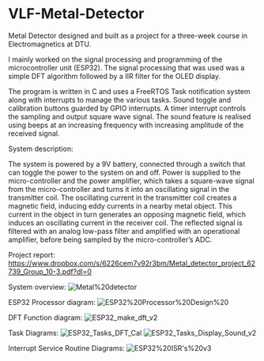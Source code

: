# VLF-Metal-Detector
Metal Detector designed and built as a project for a three-week course in Electromagnetics at DTU.

I mainly worked on the signal processing and programming of the microcontroller unit (ESP32). 
The signal processing that was used was a simple DFT algorithm followed by a IIR filter 
for the OLED display. 

The program is written in C and uses a FreeRTOS Task notification system along with interrupts 
to manage the various tasks. Sound toggle and calibration buttons guarded by GPIO interrupts. 
A timer interrupt controls the sampling and output square wave signal. The sound feature is 
realised using beeps at an increasing frequency with increasing amplitude of the received signal. 



System description:

The system is powered by a 9V battery, connected through a switch that can toggle the power 
to the system on and off. Power is supplied to the micro-controller and the power amplifier, 
which takes a square-wave signal from the micro-controller and turns it into an oscillating 
signal in the transmitter coil. The oscillating current in the transmitter coil creates a 
magnetic field, inducing eddy currents in a nearby metal object. This current in the object
in turn generates an opposing magnetic field, which induces an oscillating current in the 
receiver coil. The reflected signal is filtered with an analog low-pass filter and amplified 
with an operational amplifier, before being sampled by the micro-controller’s ADC.



Project report: 
https://www.dropbox.com/s/6226cem7v92r3bm/Metal_detector_project_62739_Group_10-3.pdf?dl=0



System overview:
![Metal%20detector](https://user-images.githubusercontent.com/58830507/226971663-24cc26eb-e046-4368-864e-edbc3a7d76d8.jpg)

ESP32 Processor diagram:
![ESP32%20Processor%20Design%20](https://user-images.githubusercontent.com/58830507/226971114-2d54ec5a-f927-4fe9-98da-83a64ce6b4ae.jpeg)

DFT Function diagram: 
![ESP32_make_dft_v2](https://user-images.githubusercontent.com/58830507/226967423-6c472080-fa5d-4320-b816-a61e58c2d486.jpeg)

Task Diagrams:
![ESP32_Tasks_DFT_Cal](https://user-images.githubusercontent.com/58830507/226967551-fec11e18-da59-4512-9d8b-877dc3c6266f.jpeg)
![ESP32_Tasks_Display_Sound_v2](https://user-images.githubusercontent.com/58830507/226967618-d53e1cb9-a898-429e-bb75-b768ac668295.jpeg)

Interrupt Service Routine Diagrams: 
![ESP32%20ISR's%20v3](https://user-images.githubusercontent.com/58830507/226967108-0ca28fc5-7a06-4c09-a877-eb90b869d7f6.jpeg)

